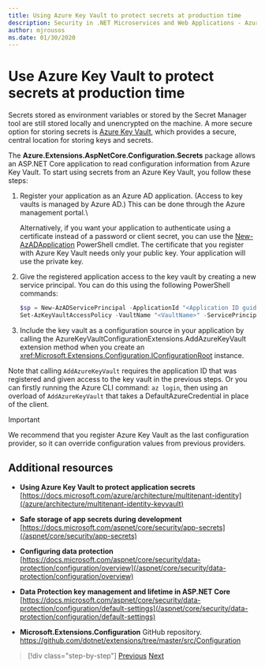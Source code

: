 ```yaml
---
title: Using Azure Key Vault to protect secrets at production time
description: Security in .NET Microservices and Web Applications - Azure Key Vault is an excellent way to handle application secrets that are completely controlled by administrators. Administrators can even assign and revoke development values without developers having to handle them.
author: mjrousos
ms.date: 01/30/2020
---
```

# Use Azure Key Vault to protect secrets at production time

Secrets stored as environment variables or stored by the Secret Manager tool are still stored locally and unencrypted on the machine. A more secure option for storing secrets is [Azure Key Vault](https://azure.microsoft.com/services/key-vault/), which provides a secure, central location for storing keys and secrets.

The **Azure.Extensions.AspNetCore.Configuration.Secrets** package allows an ASP.NET Core application to read configuration information from Azure Key Vault. To start using secrets from an Azure Key Vault, you follow these steps:

1. Register your application as an Azure AD application. (Access to key vaults is managed by Azure AD.) This can be done through the Azure management portal.\

   Alternatively, if you want your application to authenticate using a certificate instead of a password or client secret, you can use the [New-AzADApplication](/powershell/module/az.resources/new-azadapplication) PowerShell cmdlet. The certificate that you register with Azure Key Vault needs only your public key. Your application will use the private key.

2. Give the registered application access to the key vault by creating a new service principal. You can do this using the following PowerShell commands:

   ```powershell
   $sp = New-AzADServicePrincipal -ApplicationId "<Application ID guid>"
   Set-AzKeyVaultAccessPolicy -VaultName "<VaultName>" -ServicePrincipalName $sp.ServicePrincipalNames[0] -PermissionsToSecrets all -ResourceGroupName "<KeyVault Resource Group>"
   ```

3. Include the key vault as a configuration source in your application by calling the AzureKeyVaultConfigurationExtensions.AddAzureKeyVault extension method when you create an <xref:Microsoft.Extensions.Configuration.IConfigurationRoot> instance. 

Note that calling `AddAzureKeyVault` requires the application ID that was registered and given access to the key vault in the previous steps. Or you can firstly running the Azure CLI command: `az login`, then using an overload of `AddAzureKeyVault` that takes a DefaultAzureCredential in place of the client.

> [!IMPORTANT]
> We recommend that you register Azure Key Vault as the last configuration provider, so it can override configuration values from previous providers.

## Additional resources

- **Using Azure Key Vault to protect application secrets** \
  [https://docs.microsoft.com/azure/architecture/multitenant-identity](/azure/architecture/multitenant-identity-keyvault)

- **Safe storage of app secrets during development** \
  [https://docs.microsoft.com/aspnet/core/security/app-secrets](/aspnet/core/security/app-secrets)

- **Configuring data protection** \
  [https://docs.microsoft.com/aspnet/core/security/data-protection/configuration/overview](/aspnet/core/security/data-protection/configuration/overview)

- **Data Protection key management and lifetime in ASP.NET Core** \
  [https://docs.microsoft.com/aspnet/core/security/data-protection/configuration/default-settings](/aspnet/core/security/data-protection/configuration/default-settings)

- **Microsoft.Extensions.Configuration** GitHub repository. \
  <https://github.com/dotnet/extensions/tree/master/src/Configuration>

>[!div class="step-by-step"]
>[Previous](developer-app-secrets-storage.md)
>[Next](../key-takeaways.md)
